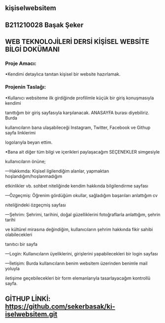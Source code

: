 ## kişiselwebsitem

## B211210028 Başak Şeker

 
## WEB TEKNOLOJİLERİ DERSİ KİŞİSEL WEBSİTE BİLGİ DOKÜMANI
    
       
### Proje Amacı:

 •Kendimi detaylıca tanıtan kişisel bir website hazırlamak.
 
### Projenin Taslağı:

 •Kullanıcı websiteme ilk girdiğinde profilimle küçük bir giriş konuşmasıyla kendimi 
 
tanıttığım bir giriş sayfasıyla karşılanacak. ANASAYFA burası diyebiliriz. Burda 

kullanıcıların bana ulaşabileceği Instagram, Twitter, Facebook ve Githup sayfa linklerimi

logolarıyla beyan ettim. 

 •Bana ait diğer tüm bilgi ve içerikleri paylaşacağım SEÇENEKLER simgesiyle 
 
kullanıcıların önüne;

 —Hakkımda: Kişisel ilgilendiğim alanlar, yapmaktan hoşlandığım/hoşlanmadığım 
 
etkinlikler vb. sohbet niteliğinde kendim hakkında bilgilendirme sayfası

 —Özgeçmiş: Öğrenim gördüğüm okullar, sağladığım başarıları anlattığım cv 
 
niteliğindeki özgeçmiş sayfası

 —Şehrim: Şehrimi, tarihini, doğal güzelliklerini fotoğraflarla anlattığım, şehrin tarihi 
 
ve kültürel mirasına değindiğim, kullanıcıların şehrim hakkında fikir sahibi olabilecekleri 

tanıtıcı bir sayfa

 —Login: Kullanıcıların üyeliklerini, girişlerini yapabilecekleri bir login sayfası
 
 —İletişim: Burda kullanıcıların benim websitem üzerinden benimle mail yoluyla 
 
iletişime geçebilecekleri bir form elemanlarıyla tasarlayacağım kontrollü sayfa.


## GİTHUP LİNKİ: https://github.com/sekerbasak/ki-iselwebsitem.git
